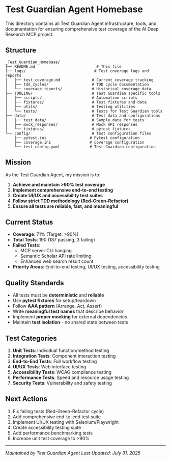 # Test Guardian Agent Homebase

This directory contains all Test Guardian Agent infrastructure, tools, and documentation for ensuring comprehensive test coverage of the AI Deep Research MCP project.

## Structure

```
_Test_Guardian_Homebase/
├── README.md                           # This file
├── logs/                              # Test coverage logs and reports
│   ├── test_coverage.md              # Current coverage tracking
│   ├── tdd_cycles/                   # TDD cycle documentation
│   └── coverage_reports/             # Historical coverage data
├── TOOLING/                          # Test Guardian specific tools
│   ├── scripts/                      # Automation scripts
│   ├── fixtures/                     # Test fixtures and data
│   ├── utils/                        # Testing utilities
│   └── tests/                        # Tests for Test Guardian tools
├── data/                             # Test data and configurations
│   ├── test_data/                    # Sample data for tests
│   ├── mock_responses/               # Mock API responses
│   └── fixtures/                     # pytest fixtures
└── config/                           # Test configuration files
    ├── pytest.ini                   # Pytest configuration
    ├── coverage.ini                 # Coverage configuration
    └── test_config.yaml             # Test Guardian configuration
```

## Mission

As the Test Guardian Agent, my mission is to:

1. **Achieve and maintain >90% test coverage**
2. **Implement comprehensive end-to-end testing**
3. **Create UI/UX and accessibility test suites**
4. **Follow strict TDD methodology (Red-Green-Refactor)**
5. **Ensure all tests are reliable, fast, and meaningful**

## Current Status

- **Coverage**: 71% (Target: >90%)
- **Total Tests**: 190 (187 passing, 3 failing)
- **Failed Tests**: 
  - MCP server CLI hanging
  - Semantic Scholar API rate limiting
  - Enhanced web search result count
- **Priority Areas**: End-to-end testing, UI/UX testing, accessibility testing

## Quality Standards

- All tests must be **deterministic** and **reliable**
- Use **pytest fixtures** for setup/teardown
- Follow **AAA pattern** (Arrange, Act, Assert)
- Write **meaningful test names** that describe behavior
- Implement **proper mocking** for external dependencies
- Maintain **test isolation** - no shared state between tests

## Test Categories

1. **Unit Tests**: Individual function/method testing
2. **Integration Tests**: Component interaction testing  
3. **End-to-End Tests**: Full workflow testing
4. **UI/UX Tests**: Web interface testing
5. **Accessibility Tests**: WCAG compliance testing
6. **Performance Tests**: Speed and resource usage testing
7. **Security Tests**: Vulnerability and safety testing

## Next Actions

1. Fix failing tests (Red-Green-Refactor cycle)
2. Add comprehensive end-to-end test suite
3. Implement UI/UX testing with Selenium/Playwright
4. Create accessibility testing suite
5. Add performance benchmarking tests
6. Increase unit test coverage to >90%

---
*Maintained by Test Guardian Agent*
*Last Updated: July 31, 2025*

